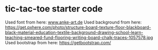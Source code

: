 # tic-tac-toe starter code
Used font from here: www.anke-art.de
Used background from here: https://get.pxhere.com/photo/structure-board-texture-floor-blackboard-black-material-education-textile-background-drawing-school-learn-teaching-smeared-fund-flooring-writing-board-chalk-traces-1057578.jpg
Used bootstrap from here: https://getbootstrap.com/

